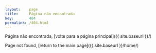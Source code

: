 ```yaml
---
layout:    page
title:     Página não encontrada
key:       404
permalink: /404.html
---
```

Página não encontrada, [volte para a página principal]({{ site.baseurl }}/)

Page not found, [return to the main page]({{ site.baseurl }}/home/)
